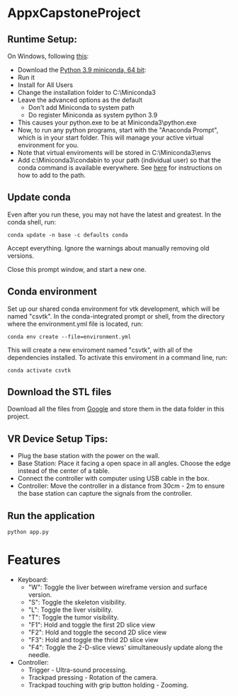 # AppxCapstoneProject

## Runtime Setup:

On Windows, following [this](https://katiekodes.com/setup-python-windows-miniconda/):

- Download the [Python 3.9 miniconda, 64 bit](https://repo.anaconda.com/miniconda/Miniconda3-py39_4.9.2-Windows-x86_64.exe):
- Run it
- Install for All Users
- Change the installation folder to C:\Miniconda3
- Leave the advanced options as the default
  - Don't add Miniconda to system path
  - Do register Miniconda as system python 3.9
- This causes your python.exe to be at Miniconda3\python.exe
- Now, to run any python programs, start with the "Anaconda Prompt",
  which is in your start folder. This will manage your active virtual
  environment for you.
- Note that virtual enviroments will be stored in C:\Miniconda3\envs
- Add c:\Miniconda3\condabin to your path (individual user) so that
  the conda command is available everywhere. See
  [here](https://helpdeskgeek.com/windows-10/add-windows-path-environment-variable/)
  for instructions on how to add to the path.

## Update conda

Even after you run these, you may not have the latest and greatest. In
the conda shell, run:

    conda update -n base -c defaults conda

Accept everything. Ignore the warnings about manually removing old
versions.

Close this prompt window, and start a new one.

## Conda environment

Set up our shared conda environment for vtk development, which will be named
"csvtk". In the conda-integrated prompt or shell, from the directory
where the environment.yml file is located, run:

    conda env create --file=environment.yml

This will create a new enviroment named "csvtk", with all of the
dependencies installed. To activate this enviroment in a command line,
run:

    conda activate csvtk

## Download the STL files

Download all the files from [Google](https://drive.google.com/drive/folders/1L5b4ZtSEj2PbfLwiy2nHqTtkQs8hzTMZ?usp=sharing) and store them in the data folder in this project.

## VR Device Setup Tips:

- Plug the base station with the power on the wall.
- Base Station: Place it facing a open space in all angles. Choose the edge instead of the center of a table.
- Connect the controller with computer using USB cable in the box.
- Controller: Move the controller in a distance from 30cm - 2m to ensure the base station can capture the signals from the controller.

## Run the application

    python app.py

# Features

- Keyboard:
  - "W": Toggle the liver between wireframe version and surface version.
  - "S": Toggle the skeleton visibility.
  - "L": Toggle the liver visibility.
  - "T": Toggle the tumor visibility.
  - "F1": Hold and toggle the first 2D slice view
  - "F2": Hold and toggle the second 2D slice view
  - "F3": Hold and toggle the thrid 2D slice view
  - "F4": Toggle the 2-D-slice views' simultaneously update along the needle.
- Controller:
  - Trigger - Ultra-sound processing.
  - Trackpad pressing - Rotation of the camera.
  - Trackpad touching with grip button holding - Zooming.
